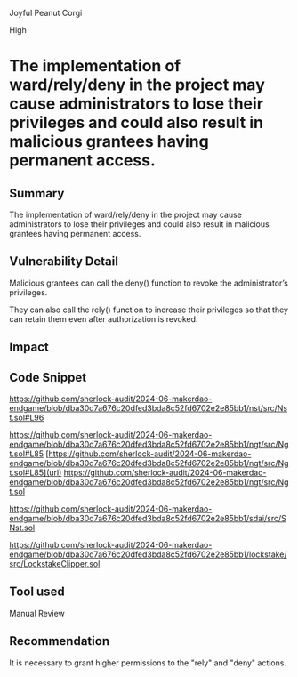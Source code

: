 Joyful Peanut Corgi

High

# The implementation of ward/rely/deny in the project may cause administrators to lose their privileges and could also result in malicious grantees having permanent access.

## Summary

The implementation of ward/rely/deny in the project may cause administrators to lose their privileges and could also result in malicious grantees having permanent access.

## Vulnerability Detail

Malicious grantees can call the deny() function to revoke the administrator’s privileges.

They can also call the rely() function to increase their privileges so that they can retain them even after authorization is revoked.

## Impact

## Code Snippet

https://github.com/sherlock-audit/2024-06-makerdao-endgame/blob/dba30d7a676c20dfed3bda8c52fd6702e2e85bb1/nst/src/Nst.sol#L96

https://github.com/sherlock-audit/2024-06-makerdao-endgame/blob/dba30d7a676c20dfed3bda8c52fd6702e2e85bb1/ngt/src/Ngt.sol#L85
[https://github.com/sherlock-audit/2024-06-makerdao-endgame/blob/dba30d7a676c20dfed3bda8c52fd6702e2e85bb1/ngt/src/Ngt.sol#L85](url)
https://github.com/sherlock-audit/2024-06-makerdao-endgame/blob/dba30d7a676c20dfed3bda8c52fd6702e2e85bb1/ngt/src/Ngt.sol

https://github.com/sherlock-audit/2024-06-makerdao-endgame/blob/dba30d7a676c20dfed3bda8c52fd6702e2e85bb1/sdai/src/SNst.sol

https://github.com/sherlock-audit/2024-06-makerdao-endgame/blob/dba30d7a676c20dfed3bda8c52fd6702e2e85bb1/lockstake/src/LockstakeClipper.sol

## Tool used

Manual Review

## Recommendation
It is necessary to grant higher permissions to the "rely" and "deny" actions.